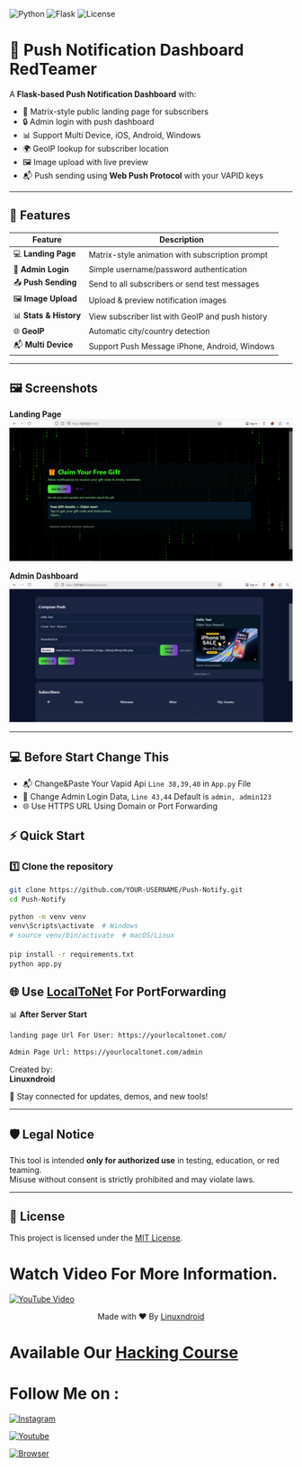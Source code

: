 ![Python](https://img.shields.io/badge/Python-3.x-blue.svg)
![Flask](https://img.shields.io/badge/Flask-Server-green.svg)
![License](https://img.shields.io/badge/License-MIT-lightgrey.svg)

# 📢 Push Notification Dashboard RedTeamer

A **Flask-based Push Notification Dashboard** with:
- 🎨 Matrix-style public landing page for subscribers  
- 🔒 Admin login with push dashboard
- 📊 Support Multi Device, iOS, Android, Windows
- 🌍 GeoIP lookup for subscriber location  
- 🖼️ Image upload with live preview  
- 📬 Push sending using **Web Push Protocol** with your VAPID keys  

---

## 🚀 Features

| Feature | Description |
|---------|-------------|
| 💻 **Landing Page** | Matrix-style animation with subscription prompt |
| 🔑 **Admin Login** | Simple username/password authentication |
| 📤 **Push Sending** | Send to all subscribers or send test messages |
| 🖼️ **Image Upload** | Upload & preview notification images |
| 📊 **Stats & History** | View subscriber list with GeoIP and push history |
| 🌐 **GeoIP** | Automatic city/country detection |
| 📬 **Multi Device** | Support Push Message iPhone, Android, Windows |

---

## 🖼️ Screenshots

**Landing Page**  
![Landing Page](images/user.png)

**Admin Dashboard**  
![Admin Dashboard](images/admin.png)

---
## 💻 Before Start Change This
- 📬 Change&Paste Your Vapid Api ```Line 38,39,40``` in ```App.py``` File
- 🔑 Change Admin Login Data, ```Line 43,44``` Default is ```admin, admin123```
- 🌐 Use HTTPS URL Using Domain or Port Forwarding
  
## ⚡ Quick Start

### 1️⃣ Clone the repository
```bash
git clone https://github.com/YOUR-USERNAME/Push-Notify.git
cd Push-Notify
```
```bash
python -m venv venv
venv\Scripts\activate  # Windows
# source venv/bin/activate  # macOS/Linux

pip install -r requirements.txt
python app.py
```
## 🌐 Use [LocalToNet](https://localtonet.com) For PortForwarding

📊 **After Server Start** 
```bash
landing page Url For User: https://yourlocaltonet.com/
```
```bash
Admin Page Url: https://yourlocaltonet.com/admin
```
Created by:  
**Linuxndroid**

🔗 Stay connected for updates, demos, and new tools!

---

## 🛡️ Legal Notice

This tool is intended **only for authorized use** in testing, education, or red teaming.  
Misuse without consent is strictly prohibited and may violate laws.

---

## 📄 License

This project is licensed under the [MIT License](LICENSE).

# Watch Video For More Information.
[![YouTube Video](https://img.youtube.com/vi/up9fcNwsiqg/0.jpg)](https://youtu.be/up9fcNwsiqg?feature=shared)

<p align="center">Made with ❤️ By <a href="https://www.youtube.com/channel/UC2O1Hfg-dDCbUcau5QWGcgg">Linuxndroid</a></p>

# Available Our [Hacking Course](https://linuxndroid.in)

# Follow Me on :

[![Instagram](https://img.shields.io/badge/IG-linuxndroid-yellowgreen?style=for-the-badge&logo=instagram)](https://www.instagram.com/linuxndroid)

[![Youtube](https://img.shields.io/badge/Youtube-linuxndroid-redgreen?style=for-the-badge&logo=youtube)](https://www.youtube.com/channel/UC2O1Hfg-dDCbUcau5QWGcgg)

[![Browser](https://img.shields.io/badge/Website-linuxndroid-yellowred?style=for-the-badge&logo=browser)](https://www.linuxndroid.in)
